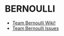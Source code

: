 # BERNOULLI

* [Team Bernoulli Wiki!](https://github.com/nerdery-bernoulli/wiki/wiki)
* [Team Bernoulli Issues](https://github.com/nerdery-bernoulli/wiki/issues)
